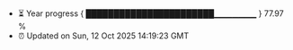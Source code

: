 - ⏳ Year progress { ███████████████████████▁▁▁▁▁▁▁ } 77.97 %
- ⏰ Updated on Sun, 12 Oct 2025 14:19:23 GMT

